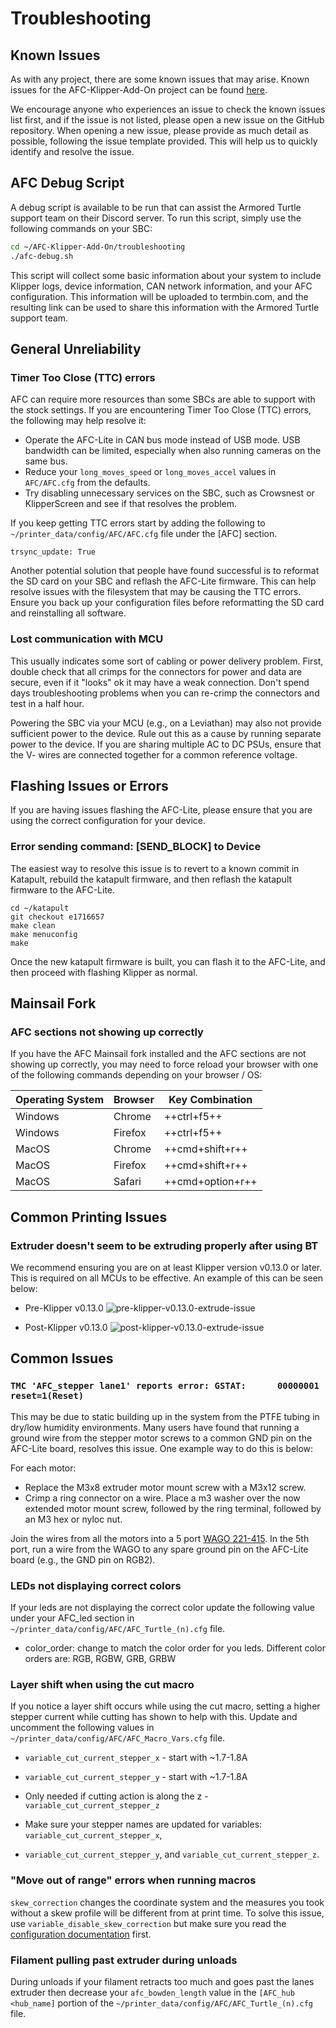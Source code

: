 # Troubleshooting

## Known Issues

As with any project, there are some known issues that may arise. Known issues for the AFC-Klipper-Add-On project can 
be found [here](https://github.com/ArmoredTurtle/AFC-Klipper-Add-On/issues?q=is%3Aissue%20state%3Aopen%20label%3Abug).

We encourage anyone who experiences an issue to check the known issues list first, and if the issue is not listed, please
open a new issue on the GitHub repository. When opening a new issue, please provide as much detail as possible,
following the issue template provided. This will help us to quickly identify and resolve the issue.


## AFC Debug Script

A debug script is available to be run that can assist the Armored Turtle support team on their Discord server. To run 
this script, simply use the following commands on your SBC:

```bash
cd ~/AFC-Klipper-Add-On/troubleshooting
./afc-debug.sh
```

This script will collect some basic information about your system to include Klipper logs, device information, CAN 
network information, and your AFC configuration. This information will be uploaded to termbin.com, and the resulting 
link can be used to share this information with the Armored Turtle support team.

## General Unreliability

### Timer Too Close (TTC) errors
AFC can require more resources than some SBCs are able to support with the stock settings. If you are encountering 
Timer Too Close (TTC) errors, the following may help resolve it:

- Operate the AFC-Lite in CAN bus mode instead of USB mode. USB bandwidth can be limited, especially when also running 
  cameras on the same bus.
- Reduce your `long_moves_speed` or `long_moves_accel` values in `AFC/AFC.cfg` from the defaults.
- Try disabling unnecessary services on the SBC, such as Crowsnest or KlipperScreen and see if that resolves the 
  problem.

If you keep getting TTC errors start by adding the following to `~/printer_data/config/AFC/AFC.cfg` file under the 
[AFC] section.

`trsync_update: True`


Another potential solution that people have found successful is to reformat the SD card on your SBC and reflash the
AFC-Lite firmware. This can help resolve issues with the filesystem that may be causing the
TTC errors. Ensure you back up your configuration files before reformatting the SD card and reinstalling all software.

### Lost communication with MCU
This usually indicates some sort of cabling or power delivery problem. First, double check that all crimps for the 
connectors for power and data are secure, even if it "looks" ok it may have a weak connection. Don't spend days 
troubleshooting problems when you can re-crimp the connectors and test in a half hour.

Powering the SBC via your MCU (e.g., on a Leviathan) may also not provide sufficient power to the device. Rule out
this as a cause by running separate power to the device.  If you are sharing multiple AC to DC PSUs, 
ensure that the V- wires are connected together for a common reference voltage.

## Flashing Issues or Errors

If you are having issues flashing the AFC-Lite, please ensure that you are using the correct configuration for your device.

### Error sending command: [SEND_BLOCK] to Device

The easiest way to resolve this issue is to revert to a known commit in Katapult, rebuild the katapult firmware, and then
reflash the katapult firmware to the AFC-Lite.

```shell
cd ~/katapult
git checkout e1716657
make clean
make menuconfig
make
```

Once the new katapult firmware is built, you can flash it to the AFC-Lite, and then proceed with flashing Klipper as normal.


## Mainsail Fork 

### AFC sections not showing up correctly

If you have the AFC Mainsail fork installed and the AFC sections are not showing up correctly, you may need to force 
reload your browser with one of the following commands depending on your browser / OS:

| Operating System | Browser | Key Combination  |
|------------------|---------|------------------|
| Windows          | Chrome  | ++ctrl+f5++      |
| Windows          | Firefox | ++ctrl+f5++      |
| MacOS            | Chrome  | ++cmd+shift+r++  |
| MacOS            | Firefox | ++cmd+shift+r++  |
| MacOS            | Safari  | ++cmd+option+r++ |

## Common Printing Issues

### Extruder doesn't seem to be extruding properly after using BT

We recommend ensuring you are on at least Klipper version v0.13.0 or later. This is required on all MCUs to be effective.
An example of this can be seen below:

- Pre-Klipper v0.13.0
![pre-klipper-v0.13.0-extrude-issue](../assets/images/pre-update.jpg)

- Post-Klipper v0.13.0
![post-klipper-v0.13.0-extrude-issue](../assets/images/post-update.jpg)

## Common Issues

### `TMC 'AFC_stepper lane1' reports error: GSTAT:      00000001 reset=1(Reset)`

This may be due to static building up in the system from the PTFE tubing in dry/low humidity environments. Many users
have found that running a ground wire from the stepper motor screws to a common GND pin on the AFC-Lite board, resolves
this issue. One example way to do this is below:

For each motor:

- Replace the M3x8 extruder motor mount screw with a M3x12 screw.
- Crimp a ring connector on a wire. Place a m3 washer over the now extended motor mount screw, followed by the ring
terminal, followed by an M3 hex or nyloc nut.

Join the wires from all the motors into a 5 port [WAGO 221-415](https://www.wago.com/us/wire-splicing-connectors/compact-splicing-connector/p/221-415). In the 5th port, run a wire from the WAGO to any spare
ground pin on the AFC-Lite board (e.g., the GND pin on RGB2).

### LEDs not displaying correct colors

If your leds are not displaying the correct color update the following value under your AFC_led section in 
`~/printer_data/config/AFC/AFC_Turtle_(n).cfg` file.

- color_order: change to match the color order for you leds. Different color orders are: RGB, RGBW, GRB, GRBW

### Layer shift when using the cut macro

If you notice a layer shift occurs while using the cut macro, setting a higher stepper current while cutting has shown 
to help with this. Update and uncomment the following values in `~/printer_data/config/AFC/AFC_Macro_Vars.cfg` file.

- `variable_cut_current_stepper_x` - start with ~1.7-1.8A
- `variable_cut_current_stepper_y` - start with ~1.7-1.8A
- Only needed if cutting action is along the z - `variable_cut_current_stepper_z`

- Make sure your stepper names are updated for variables: `variable_cut_current_stepper_x`, 
- `variable_cut_current_stepper_y`, and `variable_cut_current_stepper_z`.


### "Move out of range" errors when running macros
`skew_correction` changes the coordinate system and the measures you took without a skew profile will be different from at print time. 
To solve this issue, use `variable_disable_skew_correction` but make sure you read the [configuration documentation](../afc-klipper-add-on/configuration/AFC_Macro_Vars.cfg.md) first.

### Filament pulling past extruder during unloads

During unloads if your filament retracts too much and goes past the lanes extruder then decrease your 
`afc_bowden_length` value in the `[AFC_hub <hub_name]` portion of the `~/printer_data/config/AFC/AFC_Turtle_(n).cfg` 
file. 




